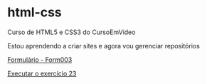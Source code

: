 # html-css

Curso de HTML5 e CSS3 do CursoEmVideo

Estou aprendendo a criar sites e agora vou gerenciar repositórios

<a href="form004.html">Formulário - Form003</a>

<a href="https://mauriciorodrigues-dev.github.io/html-css/exerc%C3%ADcios/ex026/mq002/index.html">Executar o exercício 23</a>
